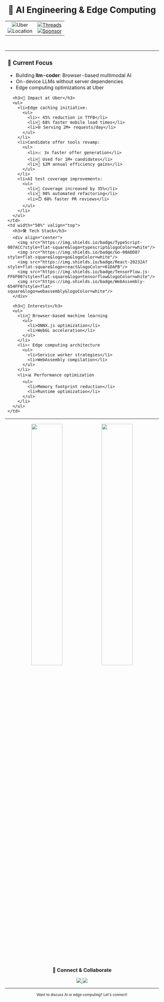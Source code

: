 <h1 align="center">🤖 AI Engineering & Edge Computing</h1>

<div align="center">
  <table>
    <tr>
      <td align="center" width="50%">
        <div align="center">
          <img src="https://img.shields.io/static/v1?style=for-the-badge&message=Staff%20Engineer%20@%20Uber&color=000000&logo=Uber&logoColor=FFFFFF&label=" alt="Uber"/>
          <br/>
          <img src="https://img.shields.io/static/v1?style=for-the-badge&message=London,%20UK&color=2B4162&logo=google-maps&logoColor=FFFFFF&label=📍" alt="Location"/>
        </div>
      </td>
      <td align="center" width="50%">
        <a href="https://threads.net/pauldufour">
          <img src="https://img.shields.io/static/v1?style=for-the-badge&message=Follow&color=000000&logo=threads&logoColor=FFFFFF&label=THREADS" alt="Threads"/>
        </a>
        <br/>
        <a href="https://github.com/sponsors/pdufour">
          <img src="https://img.shields.io/static/v1?style=for-the-badge&message=Sponsor&color=EA4AAA&logo=github-sponsors&logoColor=FFFFFF&label=GITHUB" alt="Sponsor"/>
        </a>
      </td>
    </tr>
  </table>
</div>

<br/>

<table>
  <tr>
    <td width="50%" valign="top">
      <h3>🚀 Current Focus</h3>
      <ul>
        <li>Building <b>llm-coder</b>: Browser-based multimodal AI</li>
        <li>On-device LLMs without server dependencies</li>
        <li>Edge computing optimizations at Uber</li>
      </ul>
      
      <h3>💼 Impact at Uber</h3>
      <ul>
        <li>Edge caching initiative: 
          <ul>
            <li>⚡️ 45% reduction in TTFB</li>
            <li>📱 68% faster mobile load times</li>
            <li>🌐 Serving 2M+ requests/day</li>
          </ul>
        </li>
        <li>Candidate offer tools revamp:
          <ul>
            <li>📈 3x faster offer generation</li>
            <li>👥 Used for 1M+ candidates</li>
            <li>💸 $2M annual efficiency gains</li>
          </ul>
        </li>
        <li>AI test coverage improvements:
          <ul>
            <li>🎯 Coverage increased by 35%</li>
            <li>🔄 90% automated refactoring</li>
            <li>⏱️ 60% faster PR reviews</li>
          </ul>
        </li>
      </ul>
    </td>
    <td width="50%" valign="top">
      <h3>🛠 Tech Stack</h3>
      <div align="center">
        <img src="https://img.shields.io/badge/TypeScript-007ACC?style=flat-square&logo=typescript&logoColor=white"/>
        <img src="https://img.shields.io/badge/Go-00ADD8?style=flat-square&logo=go&logoColor=white"/>
        <img src="https://img.shields.io/badge/React-20232A?style=flat-square&logo=react&logoColor=61DAFB"/>
        <img src="https://img.shields.io/badge/TensorFlow.js-FF6F00?style=flat-square&logo=tensorflow&logoColor=white"/>
        <img src="https://img.shields.io/badge/WebAssembly-654FF0?style=flat-square&logo=webassembly&logoColor=white"/>
      </div>
      
      <h3>🎯 Interests</h3>
      <ul>
        <li>🧠 Browser-based machine learning
          <ul>
            <li>ONNX.js optimization</li>
            <li>WebGL acceleration</li>
          </ul>
        </li>
        <li>⚡ Edge computing architecture
          <ul>
            <li>Service worker strategies</li>
            <li>WebAssembly compilation</li>
          </ul>
        </li>
        <li>📊 Performance optimization
          <ul>
            <li>Memory footprint reduction</li>
            <li>Runtime optimization</li>
          </ul>
        </li>
      </ul>
    </td>
  </tr>
</table>

<div align="center">
  <img src="https://github-readme-stats.vercel.app/api?username=pdufour&show_icons=true&theme=dark&hide_border=true&bg_color=0D1117" width="45%"/>
  <img src="https://github-readme-streak-stats.herokuapp.com/?user=pdufour&theme=dark&hide_border=true&background=0D1117" width="45%"/>
</div>

<div align="center">
  <h3>🔗 Connect & Collaborate</h3>
  <a href="https://github.com/pdufour">
    <img src="https://img.shields.io/github/followers/pdufour?label=follow&style=social"/>
  </a>
  <a href="https://linkedin.com/in/pauldufour">
    <img src="https://img.shields.io/badge/LinkedIn-blue?style=flat&logo=linkedin&labelColor=blue"/>
  </a>
</div>

---
<div align="center">
  <sup>Want to discuss AI or edge computing? Let's connect!</sup>
</div>
